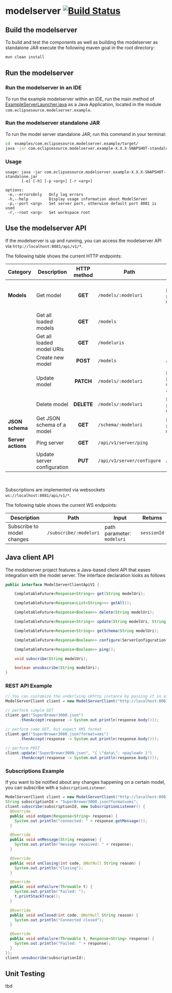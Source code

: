 # modelserver [![Build Status](https://travis-ci.org/eclipsesource/modelserver.svg?branch=master)](https://travis-ci.org/eclipsesource/modelserver)
## Build the modelserver
To build and test the components as well as building the modelserver as standalone JAR execute the following maven goal in the root directory:
```bash
mvn clean install
```


## Run the modelserver
### Run the modelserver in an IDE
To run the example modelserver within an IDE, run the main method of [ExampleServerLauncher.java](https://github.com/eclipsesource/modelserver/blob/master/examples/com.eclipsesource.modelserver.example/src/main/java/com/eclipsesource/modelserver/example/ExampleServerLauncher.java) as a Java Application, located in the module `com.eclipsesource.modelserver.example`.


### Run the modelserver standalone JAR
To run the model server standalone JAR, run this command in your terminal:
```bash
cd  examples/com.eclipsesource.modelserver.example/target/
java -jar com.eclipsesource.modelserver.example-X.X.X-SNAPSHOT-standalone.jar
```

### Usage
```
usage: java -jar com.eclipsesource.modelserver.example-X.X.X-SNAPSHOT-standalone.jar
       [-e] [-h] [-p <arg>] [-r <arg>]

options:
 -e,--errorsOnly   Only log errors
 -h,--help         Display usage information about ModelServer
 -p,--port <arg>   Set server port, otherwise default port 8081 is used
 -r,--root <arg>   Set workspace root
```

## Use the modelserver API
If the modelserver is up and running, you can access the modelserver API via `http://localhost:8081/api/v1/*`.

The following table shows the current HTTP endpoints: 

|Category|Description|HTTP method|Path|Input|Examples
|-|-|:-:|-|-|-
|__Models__|Get model|__GET__|`/models/:modeluri`|path parameter: `modeluri`| <ul><li>`/api/v1/models/Coffee.ecore`</li><li>`/api/v1/models/SuperBrewer3000.coffee`</li><li>`/api/v1/models/SuperBrewer3000.json`</li></ul>
| |Get all loaded models|__GET__|`/models`| -
| |Get all loaded model URIs|__GET__|`/modeluris`| -
| |Create new model|__POST__|`/models`|application/json
| |Update model|__PATCH__|`/models/:modeluri`|path parameter: `modeluri` <br> application/json
| |Delete model|__DELETE__|`/models/:modeluri`|path parameter: `modeluri`
|__JSON schema__ |Get JSON schema of a model|__GET__|`/schema/:modeluri`|path parameter: `modeluri`
|__Server actions__|Ping server|__GET__|`/api/v1/server/ping`| -
| |Update server configuration|__PUT__|`/api/v1/server/configure`|application/json

<br>

Subscriptions are implemented via websockets `ws://localhost:8081/api/v1/*`.

The following table shows the current WS endpoints: 

|Description|Path|Input|Returns
|-|-|-|-
|Subscribe to model changes|`/subscribe/:modeluri`|path parameter: `modeluri`|`sessionId`

## Java client API

The modelserver project features a Java-based client API that eases integration with the model server.
The interface declaration looks as follows

```Java
public interface ModelServerClientApiV1 {

    CompletableFuture<Response<String>> get(String modelUri);

    CompletableFuture<Response<List<String>>> getAll();

    CompletableFuture<Response<Boolean>> delete(String modelUri);

    CompletableFuture<Response<String>> update(String modelUri, String updatedModel, String mediaType);

    CompletableFuture<Response<String>> getSchema(String modelUri);

    CompletableFuture<Response<Boolean>> configure(ServerConfiguration configuration);

    CompletableFuture<Response<Boolean>> ping();

    void subscribe(String modelUri);

    boolean unsubscribe(String modelUri);
}

```


### REST API Example

```Java
// You can customize the underlying okhttp instance by passing it in as a 1st parameter 
ModelServerClient client = new ModelServerClient("http://localhost:8081/api/v1/");

// perform simple GET
client.get("SuperBrewer3000.json")
      .thenAccept(response -> System.out.println(response.body()));

// perform same GET, but expect XMI format      
client.get("SuperBrewer3000.json?format=xmi")
      .thenAccept(response -> System.out.println(response.body()));
      
// perform POST
client.update("SuperBrewer3000.json", "{ \"data\": <payload> }")
      .thenAccept(response -> System.out.println(response.body()));      
```

### Subscriptions Example

If you want to be notified about any changes happening on a certain model, 
you can subscribe with a `SubscriptionListener`.

```Java
ModelServerClient client = new ModelServerClient("http://localhost:8081/api/v1/");
String subscriptionId = "SuperBrewer3000.json?format=xmi";
client.subscribe(subscriptionId, new SubscriptionListener() {
  @Override
  public void onOpen(Response<String> response) {
    System.out.println("connected: " + response.getMessage());
  }

  @Override
  public void onMessage(String response) {
    System.out.println("message received: " + response);
  }

  @Override
  public void onClosing(int code, @NotNull String reason) {
    System.out.println("Closing");
  }

  @Override
  public void onFailure(Throwable t) {
    System.out.println("Failed: ");
    t.printStackTrace();
  }

  @Override
  public void onClosed(int code, @NotNull String reason) {
    System.out.println("Connected closed");
  }

  @Override
  public void onFailure(Throwable t, Response<String> response) {
    System.out.println("Failed: " + response);
  }
});
client.unsubscribe(subscriptionId);
```


## Unit Testing

tbd
